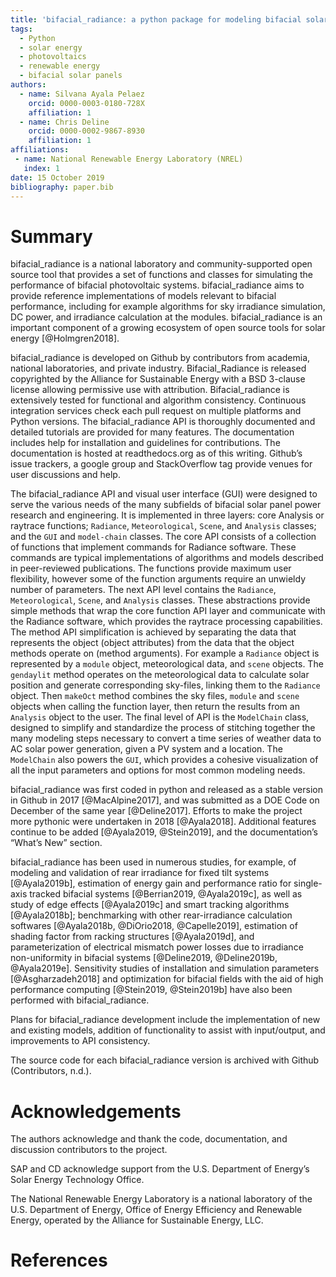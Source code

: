 ```yaml
---
title: 'bifacial_radiance: a python package for modeling bifacial solar photovoltaic systems'
tags:
  - Python
  - solar energy
  - photovoltaics
  - renewable energy
  - bifacial solar panels
authors:
  - name: Silvana Ayala Pelaez
    orcid: 0000-0003-0180-728X
    affiliation: 1
  - name: Chris Deline
    orcid: 0000-0002-9867-8930
    affiliation: 1
affiliations:
 - name: National Renewable Energy Laboratory (NREL)
   index: 1
date: 15 October 2019
bibliography: paper.bib
---
```


# Summary

bifacial_radiance is a national laboratory and community-supported open source tool that provides a set of functions and classes for simulating the performance of bifacial photovoltaic systems. bifacial_radiance aims to provide reference implementations of models relevant to bifacial performance, including for example algorithms for sky irradiance simulation, DC power, and irradiance calculation at the modules. bifacial_radiance is an important component of a growing ecosystem of open source tools for solar energy  [@Holmgren2018].

bifacial_radiance is developed on Github by contributors from academia, national laboratories, and private industry. Bifacial_Radiance is released copyrighted by the Alliance for Sustainable Energy with a BSD 3-clause license allowing permissive use with attribution. Bifacial_radiance is extensively tested for functional and algorithm consistency. Continuous integration services check each pull request on multiple platforms and Python versions. The bifacial_radiance API is thoroughly documented and detailed tutorials are provided for many features. The documentation includes help for installation and guidelines for contributions. The documentation is hosted at readthedocs.org as of this writing. Github’s issue trackers, a google group and StackOverflow tag provide venues for user discussions and help.

The bifacial_radiance API and visual user interface (GUI) were designed to serve the various needs of the many subfields of bifacial solar panel power research and engineering. It is implemented in three layers: core Analysis or raytrace functions; ``Radiance``, ``Meteorological``, ``Scene``, and ``Analysis`` classes; and the ``GUI`` and ``model-chain`` classes. The core API consists of a collection of functions that implement commands for Radiance software. These commands are typical implementations of algorithms and models described in peer-reviewed publications. The functions provide maximum user flexibility, however some of the function arguments require an unwieldy number of parameters. The next API level contains the ``Radiance``, ``Meteorological``, ``Scene``, and ``Analysis`` classes. These abstractions provide simple methods that wrap the core function API layer and communicate with the Radiance software, which provides the raytrace processing capabilities. The method API simplification is achieved by separating the data that represents the object (object attributes) from the data that the object methods operate on (method arguments). For example a ``Radiance`` object is represented by a ``module`` object, meteorological data, and ``scene`` objects. The ``gendaylit`` method operates on the meteorological data to calculate solar position and generate corresponding sky-files, linking them to the ``Radiance`` object. Then ``makeOct`` method combines the sky files, ``module`` and ``scene`` objects when calling the function layer, then return the results from an ``Analysis`` object to the user. The final level of API is the ``ModelChain`` class, designed to simplify and standardize the process of stitching together the many modeling steps necessary to convert a time series of weather data to AC solar power generation, given a PV system and a location. The ``ModelChain`` also powers the ``GUI``, which provides a cohesive visualization of all the input parameters and options for most common modeling needs.

bifacial_radiance was first coded in python and released as a stable version in Github in 2017 [@MacAlpine2017], and was submitted as a DOE Code on December of the same year [@Deline2017]. Efforts to make the project more pythonic were undertaken in 2018 [@Ayala2018]. Additional features continue to be added [@Ayala2019, @Stein2019], and the documentation’s “What’s New” section.

bifacial_radiance has been used in numerous studies, for example, of modeling and validation of rear irradiance for fixed tilt systems [@Ayala2019b], estimation of energy gain and performance ratio for single-axis tracked bifacial systems [@Berrian2019, @Ayala2019c], as well as study of edge effects [@Ayala2019c] and smart tracking algorithms [@Ayala2018b]; benchmarking with other rear-irradiance calculation softwares [@Ayala2018b, @DiOrio2018, @Capelle2019], estimation of shading factor from racking structures [@Ayala2019d], and parameterization of electrical mismatch power losses due to irradiance non-uniformity in bifacial systems [@Deline2019, @Deline2019b, @Ayala2019e]. Sensitivity studies of installation and simulation parameters [@Asgharzadeh2018] and optimization for bifacial fields with the aid of high performance computing [@Stein2019, @Stein2019b] have also been performed with bifacial_radiance.

Plans for bifacial_radiance development include the implementation of new and existing models, addition of functionality to assist with input/output, and improvements to API consistency.

The source code for each bifacial_radiance version is archived with Github (Contributors, n.d.).

# Acknowledgements

The authors acknowledge and thank the code, documentation, and discussion contributors to the project.

SAP and CD acknowledge support from the U.S. Department of Energy’s Solar Energy Technology Office.

The National Renewable Energy Laboratory is a national laboratory of the U.S. Department of Energy, Office of Energy Efficiency and Renewable Energy, operated by the Alliance for Sustainable Energy, LLC.

# References
